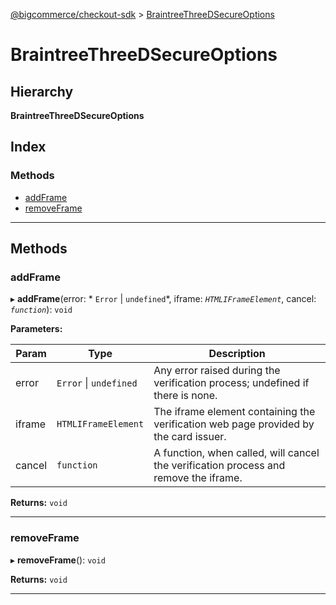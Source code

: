 [@bigcommerce/checkout-sdk](../README.md) > [BraintreeThreeDSecureOptions](../interfaces/braintreethreedsecureoptions.md)

# BraintreeThreeDSecureOptions

## Hierarchy

**BraintreeThreeDSecureOptions**

## Index

### Methods

* [addFrame](braintreethreedsecureoptions.md#addframe)
* [removeFrame](braintreethreedsecureoptions.md#removeframe)

---

## Methods

<a id="addframe"></a>

###  addFrame

▸ **addFrame**(error: * `Error` &#124; `undefined`*, iframe: *`HTMLIFrameElement`*, cancel: *`function`*): `void`

**Parameters:**

| Param | Type | Description |
| ------ | ------ | ------ |
| error |  `Error` &#124; `undefined`|  Any error raised during the verification process; undefined if there is none. |
| iframe | `HTMLIFrameElement` |  The iframe element containing the verification web page provided by the card issuer. |
| cancel | `function` |  A function, when called, will cancel the verification process and remove the iframe. |

**Returns:** `void`

___
<a id="removeframe"></a>

###  removeFrame

▸ **removeFrame**(): `void`

**Returns:** `void`

___

